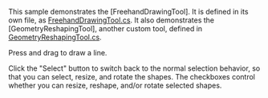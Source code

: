 This sample demonstrates the [FreehandDrawingTool]. It is defined in its own file,
as [FreehandDrawingTool.cs](https://github.com/NorthwoodsSoftware/GoDiagram/blob/main/Extensions/Tools/FreehandDrawing/FreehandDrawingTool.cs).
It also demonstrates the [GeometryReshapingTool], another custom tool,
defined in [GeometryReshapingTool.cs](https://github.com/NorthwoodsSoftware/GoDiagram/blob/main/Extensions/Tools/GeometryReshaping/GeometryReshapingTool.cs).

Press and drag to draw a line.

Click the "Select" button to switch back to the normal selection behavior, so that you can select, resize, and rotate the shapes.
The checkboxes control whether you can resize, reshape, and/or rotate selected shapes.